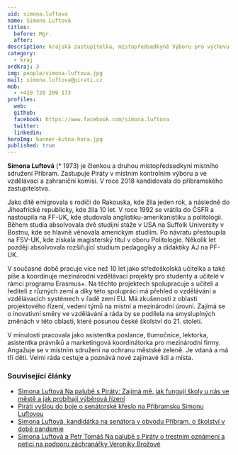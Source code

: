 ```yaml
---
uid: simona.luftova
name: Simona Luftová
titles:
  before: Mgr.
  after: 
description: krajská zastupitelka, místopředsedkyně Výboru pro výchovu, vzdělávání a zaměstnanost
category:
  - kraj
ordKraj: 3
img: people/simona-luftova.jpg
mail: simona.luftova@pirati.cz
mob:
  - +420 720 209 173
profiles:
  web:
  github:
  facebook: https://www.facebook.com/simona.luftova
  twitter:
  linkedin:
heroImg: banner-kutna-hora.jpg
published: true
---
```


**Simona Luftová** (* 1973) je členkou a druhou místopředsedkyní místního sdružení Příbram. Zastupuje Piráty v místním kontrolním výboru a ve vzdělávací a zahraniční komisi. V roce 2018 kandidovala do příbramského zastupitelstva.

Jako dítě emigrovala s rodiči do Rakouska, kde žila jeden rok, a následně do Jihoafrické republicky, kde žila 10 let. V roce 1992 se vrátila do ČSFR a nastoupila na FF-UK, kde studovala anglistiku-amerikanistiku a politologii. Během studia absolvovala dvě studijní stáže v USA na Suffolk University v Bostnu, kde se hlavně věnovala americkým studiím. Po návratu přestoupila na FSV-UK, kde získala magisterský titul v oboru Politologie. Několik let později absolvovala rozšiřující studium pedagogiky a didaktiky AJ na PF-UK.

V současné době pracuje více než 10 let jako středoškolská učitelka a také píše a koordinuje mezinárodní vzdělávací projekty pro studenty a učitelé v rámci programu Erasmus+. Na těchto projektech spolupracuje s učiteli a řediteli z různých zemí a díky této spolupráci má přehled o vzdělávání a vzdělávacích systémech v řadě zemí EU. Má zkušenosti z oblasti projektového řízení, vedení týmů na místní a mezinárodní úrovni. Zajímá se o inovativní směry ve vzdělávání a ráda by se podílela na smysluplných změnách v této oblasti, které posunou české školství do 21. století.

V minulosti pracovala jako asistentka poslance, tlumočnice, lektorka, asistentka právníků a marketingová koordinátorka pro mezinárodní firmy. Angažuje se v místním sdružení na ochranu městské zeleně. Je vdaná a má tři děti. Velmi ráda cestuje a poznává nové zajímavé lidi a místa. 

### Související články

* [Simona Luftová Na palubě s Piráty: Zajímá mě, jak fungují školy u nás ve městě a jak probíhají výběrová řízení](/aktuality/simona-luftova-na-palube-s-piraty-zajima-me-jak-funguji-skoly-u-nas-ve-meste-a-jak-probihaji-vyberova-rizeni.html)
* [Piráti vyšlou do boje o senátorské křeslo na Příbramsku Simonu Luftovou](/aktuality/pirati-vyslou-do-boje-o-senatorske-kreslo-na-prribramsku-simonu-luftovou.html)
* [Simona Luftová, kandidátka na senátora v obvodu Příbram, o školství v době pandemie](/aktuality/simona-luftova-kandidatka-na-senatora-v-obvodu-pribram-o-skolstvi-v-dobe-pandemie.html)
* [Simona Luftová a Petr Tomáš Na palubě s Piráty o trestním oznámení a petici na podporu záchranářky Veroniky Brožové](/aktuality/simona-luftova-a-petr-tomas-o-trestnim-oznameni-a-petici-na-podporu-zachranarky-veroniky-brozove.html)

